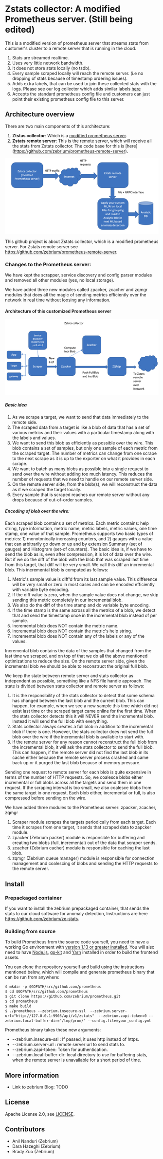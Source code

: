 # Zstats collector: A modified Prometheus server. (Still being edited)

This is a modified version of prometheus server that streams stats from customer's cluster to a remote server that is running in the cloud.

1. Stats are streamed realtime.
2. Uses very little network bandwidth.
3. It does not store stats locally (no tsdb).
3. Every sample scraped locally will reach the remote server. (i.e no dropping of stats because of timestamp ordering issues).
4. Adds extra labels, that can be used to join these collected stats with the logs. Please see our log collector which adds similar labels [here](https://github.com/zebrium/ze-kubernetes-collector)
5. Accepts the standard prometheus config file and customers can just point their existing prometheus config file to this server.


## Architecture overview

There are two main components of this architecture:

1. **Ztstas collector**: Which is a [modified prometheus server](https://github.com/zebrium/prometheus).
2. **Zstats remote server**: This is the remote server, which will receive all the stats from Zstats collector. The code base for this is [here] (https://github.com/zebrium/prometheus-remote-server).


![](https://github.com/zebrium/ze-images/blob/master/stats_architecture.png)

This github project is about Zstats collector, which is a modified prometheus server. For Zstats remote server see https://github.com/zebrium/prometheus-remote-server.

### Changes to the Prometheus server:
We have kept the scrapper, service discovery and config parser modules and removed all other modules (yes, no local storage).

We have added three new modules called zpacker, zcacher and zqmgr modules that does all the magic of sending metrics efficiently over the network in real time without loosing any information.

#### Architecture of this customized Prometheus server

![](https://github.com/zebrium/ze-images/blob/master/stats_collector_architecture.png)

##### Basic idea
1. As we scrape a target, we want to send that data immediately to the remote side.
2. The scraped data from a target is like a blob of data that has a set of various metrics and their values with a particular timestamp along with the labels and values.
3. We want to send this blob as efficiently as possible over the wire. This blob contains a set of samples, but only one sample of each metric from the scraped target. The number of metrics can change from one scrape to the next scrape as it is up to the exporter on what it provides in each scrape.
4. We want to batch as many blobs as possible into a single request to send over the wire without adding too much latency. This reduces the number of requests that we need to handle on our remote server side.
5. On the remote server side, from the blob(s), we will reconstruct the data as if we scraped the target locally.
6. Every sample that is scraped reaches our remote server without any drops because of out-of-order samples.


##### Encoding of blob over the wire:
Each scraped blob contains a set of metrics. Each metric contains: help string, type information, metric name, metric labels, metric values, one time stamp, one value of that sample. Prometheus supports two basic types of metrics: 1) monotonically increasing counters, and 2) gauges with a value that can arbitrarily go down or up and by extension Summary (set of gauges) and Histogram (set-of counters). The basic idea is, if we have to send the blob as is, even after compression, it is lot of data over the wire. But if we do the diff of the blob with the blob that was scraped last time from this target, that diff will be very small. We call this diff an incremental blob. This incremental blob is computed as follows:
1. Metric's sample value is diff'd from its last sample value. This difference will be very small or zero in most cases and can be encoded efficiently with variable byte encoding.
2. If the diff value is zero, when the sample value does not change, we skip sending this metric completely in our incremental blob.
3. We also do the diff of the time stamp and do variable byte encoding.
4. If the time stamp is the same across all the metrics of a blob, we detect that and send the timestamp once in the incremental blob instead of per sample.
5. Incremental blob does NOT contain the metric name.
6. Incremental blob does NOT contain the metric's help string.
7. Incremental blob does NOT contain any of the labels or any of the values.

Incremental blob contains the data of the samples that changed from the last time we scraped, and on top of that we do all the above mentioned optimizations to reduce the size. On the remote server side, given the incremental blob we should be able to reconstruct the original full blob.

We keep the state between remote server and stats collector as independent as possible, something like a NFS file handle approach. The state is divided between stats collector and remote server as follows:
1. It is the responsibility of the stats collector to detect that some schema has changed between the last blob and the current blob. This can happen, for example, when we see a new sample this time which did not exist last time or the scraped target came online for the first time. When the stats collector detects this it will NEVER send the incremental blob. Instead it will send the full blob with everything.
2. Stats collector always creates a full blob in addition to the incremental blob if there is one. However, the stats collector does not send the full blob over the wire if the incremental blob is available to start with. 
3. If the remote server for any reason cannot reconstruct the full blob from the incremental blob, it will ask the stats collector to send the full blob. This can happen, if the remote server did not find the last blob in its cache either because the remote server process crashed and came back up or it purged the last blob because of memory pressure.

Sending one request to remote server for each blob is quite expensive in terms of the number of HTTP requests. So, we coalesce blobs either incremental or full blobs across all the targets and send them in one request. If the scraping interval is too small, we also coalesce blobs from the same target in one request. Each blob either, incremental or full, is also compressed before sending on the wire.

We have added three modules to the Prometheus server: zpacker, zcacher, zqmgr
1. Scraper module scrapes the targets periodically from each target. Each time it scrapes from one target, it sends that scraped data to zapcker module. 
2. zpacker (Zebrium packer) module is responsible for buffering and creating two blobs (full, incremental) out of the data that scraper sends.
3. zcacher (Zebrium cacher) module is responsible for caching the last blob.
4. zqmgr (Zebrium queue manager) module is responsible for connection management and coalescing of blobs and sending the HTTP requests to the remote server.


## Install

### Prepackaged container

If you want to install the zebrium prepackaged container, that sends the stats to our cloud software for anomaly detection, Instructions are here https://github.com/zebrium/ze-stats.


### Building from source

To build Prometheus from the source code yourself, you need to have a working
Go environment with [version 1.13 or greater installed](https://golang.org/doc/install).
You will also need to have [Node.js](https://nodejs.org/), [go-kit](https://github.com/go-kit/kit) and [Yarn](https://yarnpkg.com/)
installed in order to build the frontend assets.

You can clone the repository yourself and build using the instructions mentioned below, which will compile and generate prometheus binary that can be run from anywhere:

    $ mkdir -p $GOPATH/src/github.com/prometheus
    $ cd $GOPATH/src/github.com/prometheus
    $ git clone https://github.com/zebrium/prometheus.git
    $ cd prometheus
    $ make build
    $ ./prometheus --zebrium.insecure-ssl  --zebrium.server-url="http://127.0.0.1:9905/api/v1/zstats"  --zebrium.zapi-token=0 --zebrium.local-buffer-dir="/tmp/prom/" --config.file=your_config.yml

Prometheus binary takes these new arguments:
* --zebrium.insecure-ssl : If passed, it uses http instead of https.
* --zebrium.server-url : remote server url to send stats to.
* --zebrium.zapi-token: Token for authentication.
* --zebrium.local-buffer-dir: local directory to use for buffering stats, when the remote server is unavailable for a short period of time.

## More information

  * Link to zebrium Blog: TODO 

## License

Apache License 2.0, see [LICENSE](https://github.com/prometheus/prometheus/blob/master/LICENSE).

## Contributors
* Anil Nanduri (Zebrium)
* Dara Hazeghi (Zebrium)
* Brady Zuo (Zebrium)
